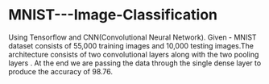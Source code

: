 # MNIST---Image-Classification
Using Tensorflow and CNN(Convolutional Neural Network). Given - MNIST dataset consists of 55,000 training images and 10,000 testing images.The architecture consists of two convolutional layers along with the two pooling layers . At the end we are passing the data through the single dense layer to produce the accuracy of 98.76.
